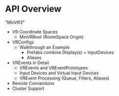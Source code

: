 # API Overview


"MinVR3"
- VR Coordinate Spaces
  - MinVRRoot (RoomSpace Origin)
- VRConfigs
  - Walkthrough an Example
    - Prefabs combine Display(s) + InputDevices
    - Aliases
- VREvents in Detail
  - VREvents and VREventPrototypes
  - Input Devices and Virtual Input Devices
  - VREvent Processing (Queue, Filters, Aliases)
- Remote Connections
- Cluster Support
